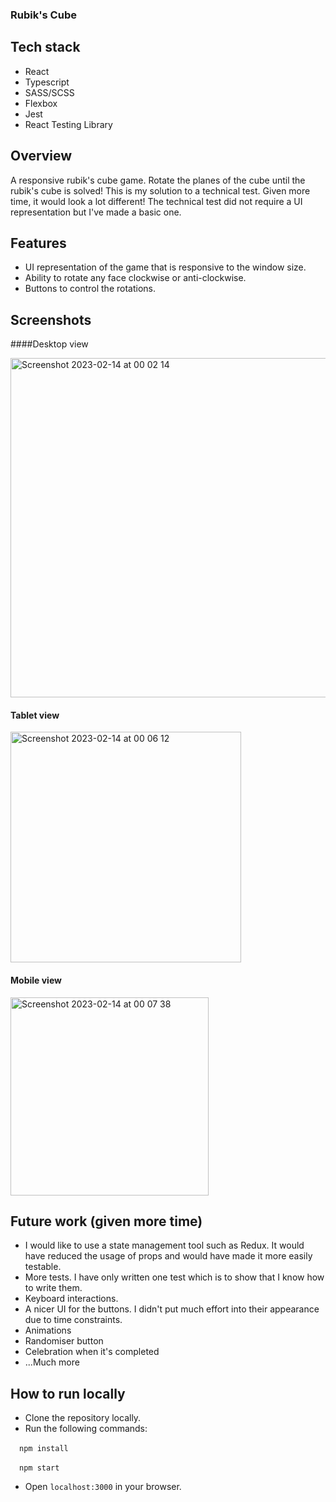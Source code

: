
### Rubik's Cube

## Tech stack
- React
- Typescript
- SASS/SCSS
- Flexbox
- Jest
- React Testing Library

## Overview
A responsive rubik's cube game. Rotate the planes of the cube until the rubik's cube is solved! This is my solution to a technical test. Given more time, it would look a lot different! The technical test did not require a UI representation but I've made a basic one.

## Features
- UI representation of the game that is responsive to the window size.
- Ability to rotate any face clockwise or anti-clockwise.
- Buttons to control the rotations.

## Screenshots
####Desktop view

<img width="543" alt="Screenshot 2023-02-14 at 00 02 14" src="https://user-images.githubusercontent.com/124267255/218602301-7ee3731f-49a2-4286-858a-3ef699a95213.png">

#### Tablet view

<img width="369" alt="Screenshot 2023-02-14 at 00 06 12" src="https://user-images.githubusercontent.com/124267255/218602739-7998edc3-696a-47a2-9593-43dd19607f37.png">

#### Mobile view

<img width="317" alt="Screenshot 2023-02-14 at 00 07 38" src="https://user-images.githubusercontent.com/124267255/218603195-ba1795f6-f5e8-4c13-a167-49c74ada10a4.png">

## Future work (given more time)
- I would like to use a state management tool such as Redux. It would have reduced the usage of props and would have made it more easily testable.
- More tests. I have only written one test which is to show that I know how to write them.
- Keyboard interactions.
- A nicer UI for the buttons. I didn't put much effort into their appearance due to time constraints.
- Animations
- Randomiser button
- Celebration when it's completed
- ...Much more

## How to run locally
- Clone the repository locally.
- Run the following commands:

&emsp;`npm install`

&emsp;`npm start`

- Open `localhost:3000` in your browser.
